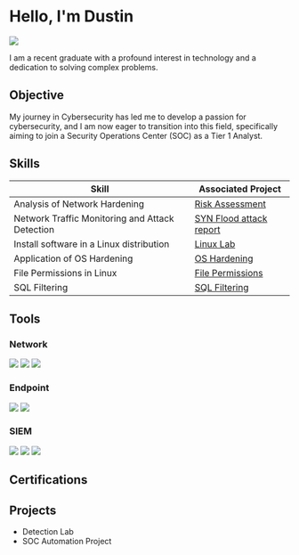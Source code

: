 # Hello, I'm Dustin
<a href="https://www.linkedin.com/in/dustin-cook-3a21a31b8/"><img src="https://img.shields.io/badge/-LinkedIn-0072b1?&style=for-the-badge&logo=linkedin&logoColor=white" /></a>



I am a recent graduate with a profound interest in technology and a dedication to solving complex problems.

## Objective


My journey in Cybersecurity has led me to develop a passion for cybersecurity, and I am now eager to transition into this field, specifically aiming to join a Security Operations Center (SOC) as a Tier 1 Analyst.

## Skills

| Skill                                         | Associated Project         |
|-----------------------------------------------|----------------------------|
| Analysis of Network Hardening                   | <a href="https://github.com/Immu404/Analysis-of-network-hardening/blob/main/README.md">Risk Assessment</a>|
| Network Traffic Monitoring and Attack Detection | <a href="https://github.com/Immu404/NetworkAttacks/blob/main/README.md">SYN Flood attack report</a>|
| Install software in a Linux distribution        | <a href="https://github.com/Immu404/Install-software-in-Linux/blob/main/README.md"> Linux Lab</a>|
| Application of OS Hardening                     | <a href="https://github.com/Immu404/OSHardening/blob/main/README.md">OS Hardening</a>|
| File Permissions in Linux                       | <a href="https://github.com/Immu404/File-Permissions-in-Linux/blob/main/README.md">File Permissions</a>|
| SQL Filtering                                   | <a href="https://github.com/Immu404/SQL-Filtering/blob/main/README.md">SQL Filtering</a>|

## Tools


### Network
<div>
    <img src="https://img.shields.io/badge/-Wireshark-1679A7?&style=for-the-badge&logo=Wireshark&logoColor=white" />
    <img src="https://img.shields.io/badge/-Suricata-EF3B2D?&style=for-the-badge&logo=Suricata&logoColor=white" />
    <img src="https://img.shields.io/badge/-Zeek-777BB4?&style=for-the-badge&logo=Zeek&logoColor=white" />
</div>

### Endpoint
<div>
    <img src="https://img.shields.io/badge/-Microsoft_Defender_for_Endpoint-00A4EF?&style=for-the-badge&logo=Microsoft&logoColor=white" />
    <img src="https://img.shields.io/badge/-Velociraptor-4B275F?&style=for-the-badge&logo=Velociraptor&logoColor=white" />
</div>

### SIEM
<div>
    <img src="https://img.shields.io/badge/-Microsoft_Sentinel-0078D4?&style=for-the-badge&logo=Microsoft&logoColor=white" />
    <img src="https://img.shields.io/badge/-Splunk-000000?&style=for-the-badge&logo=Splunk&logoColor=white" />
    <img src="https://img.shields.io/badge/-Elastic-005571?&style=for-the-badge&logo=Elastic&logoColor=white" />
</div>

## Certifications


</div>

## Projects
- Detection Lab
- SOC Automation Project
